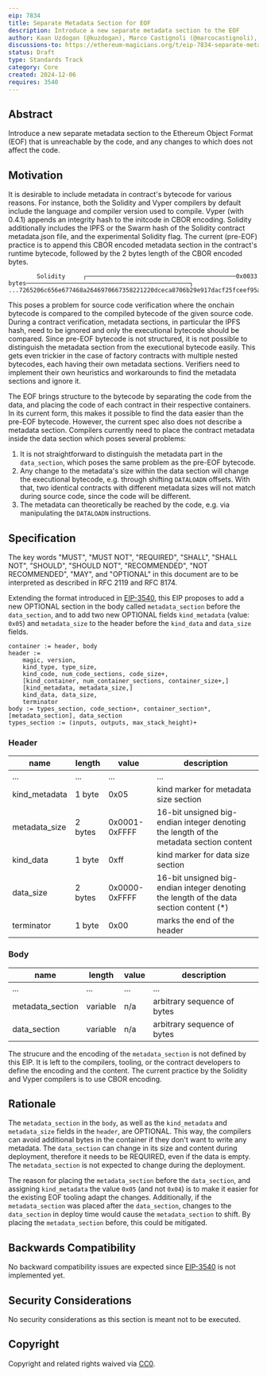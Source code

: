 ```yaml
---
eip: 7834
title: Separate Metadata Section for EOF
description: Introduce a new separate metadata section to the EOF
author: Kaan Uzdogan (@kuzdogan), Marco Castignoli (@marcocastignoli), Manuel Wedler (@manuelwedler)
discussions-to: https://ethereum-magicians.org/t/eip-7834-separate-metadata-section-for-eof/22138
status: Draft
type: Standards Track
category: Core
created: 2024-12-06
requires: 3540
---
```


## Abstract

Introduce a new separate metadata section to the Ethereum Object Format (EOF) that is unreachable by the code, and any changes to which does not affect the code.

## Motivation

It is desirable to include metadata in contract's bytecode for various reasons. For instance, both the Solidity and Vyper compilers by default include the language and compiler version used to compile. Vyper (with 0.4.1) appends an integrity hash to the initcode in CBOR encoding. Solidity additionally includes the IPFS or the Swarm hash of the Solidity contract metadata.json file, and the experimental Solidity flag. The current (pre-EOF) practice is to append this CBOR encoded metadata section in the contract's runtime bytecode, followed by the 2 bytes length of the CBOR encoded bytes.

```
        Solidity     ┌──────────────────────────────────────────0x0033 bytes──────────────────────────────────────────────┐
...7265206c656e677468a2646970667358221220dceca8706b29e917dacf25fceef95acac8d90d765ac926663ce4096195952b6164736f6c634300060b0033
```

This poses a problem for source code verification where the onchain bytecode is compared to the compiled bytecode of the given source code. During a contract verification, metadata sections, in particular the IPFS hash, need to be ignored and only the executional bytecode should be compared. Since pre-EOF bytecode is not structured, it is not possible to distinguish the metadata section from the executional bytecode easily. This gets even trickier in the case of factory contracts with multiple nested bytecodes, each having their own metadata sections. Verifiers need to implement their own heuristics and workarounds to find the metadata sections and ignore it.

The EOF brings structure to the bytecode by separating the code from the data, and placing the code of each contract in their respective containers. In its current form, this makes it possible to find the data easier than the pre-EOF bytecode. However, the current spec also does not describe a metadata section. Compilers currently need to place the contract metadata inside the data section which poses several problems:

1. It is not straightforward to distinguish the metadata part in the `data_section`, which poses the same problem as the pre-EOF bytecode.
2. Any change to the metadata's size within the data section will change the executional bytecode, e.g. through shifting `DATALOADN` offsets. With that, two identical contracts with different metadata sizes will not match during source code, since the code will be different.
3. The metadata can theoretically be reached by the code, e.g. via manipulating the `DATALOADN` instructions.

## Specification

The key words "MUST", "MUST NOT", "REQUIRED", "SHALL", "SHALL NOT", "SHOULD", "SHOULD NOT", "RECOMMENDED", "NOT RECOMMENDED", "MAY", and "OPTIONAL" in this document are to be interpreted as described in RFC 2119 and RFC 8174.

Extending the format introduced in [EIP-3540](./eip-3540.md), this EIP proposes to add a new OPTIONAL section in the body called `metadata_section` before the `data_section`, and to add two new OPTIONAL fields `kind_metadata` (value: `0x05`) and `metadata_size` to the header before the `kind_data` and `data_size` fields.

```
container := header, body
header :=
    magic, version,
    kind_type, type_size,
    kind_code, num_code_sections, code_size+,
    [kind_container, num_container_sections, container_size+,]
    [kind_metadata, metadata_size,]
    kind_data, data_size,
    terminator
body := types_section, code_section+, container_section*, [metadata_section], data_section
types_section := (inputs, outputs, max_stack_height)+
```

### Header

| name          | length  | value         | description                                                                             |
| ------------- | ------- | ------------- | --------------------------------------------------------------------------------------- |
| ...           | ...     | ...           | ...                                                                                     |
| kind_metadata | 1 byte  | 0x05          | kind marker for metadata size section                                                   |
| metadata_size | 2 bytes | 0x0001-0xFFFF | 16-bit unsigned big-endian integer denoting the length of the metadata section content  |
| kind_data     | 1 byte  | 0xff          | kind marker for data size section                                                       |
| data_size     | 2 bytes | 0x0000-0xFFFF | 16-bit unsigned big-endian integer denoting the length of the data section content (\*) |
| terminator    | 1 byte  | 0x00          | marks the end of the header                                                             |

### Body

| name             | length   | value | description                 |
| ---------------- | -------- | ----- | --------------------------- |
| ...              | ...      | ...   | ...                         |
| metadata_section | variable | n/a   | arbitrary sequence of bytes |
| data_section     | variable | n/a   | arbitrary sequence of bytes |

The strucure and the encoding of the `metadata_section` is not defined by this EIP. It is left to the compilers, tooling, or the contract developers to define the encoding and the content. The current practice by the Solidity and Vyper compilers is to use CBOR encoding.

## Rationale

The `metadata_section` in the `body`, as well as the `kind_metadata` and `metadata_size` fields in the `header`, are OPTIONAL. This way, the compilers can avoid additional bytes in the container if they don't want to write any metadata. The `data_section` can change in its size and content during deployment, therefore it needs to be REQUIRED, even if the data is empty. The `metadata_section` is not expected to change during the deployment.

The reason for placing the `metadata_section` before the `data_section`, and assigning `kind_metadata` the value `0x05` (and not `0x04`) is to make it easier for the existing EOF tooling adapt the changes. Additionally, if the `metadata_section` was placed after the `data_section`, changes to the `data_section` in deploy time would cause the `metadata_section` to shift. By placing the `metadata_section` before, this could be mitigated.

## Backwards Compatibility

No backward compatibility issues are expected since [EIP-3540](./eip-3540.md) is not implemented yet.

## Security Considerations

No security considerations as this section is meant not to be executed.

## Copyright

Copyright and related rights waived via [CC0](../LICENSE.md).
